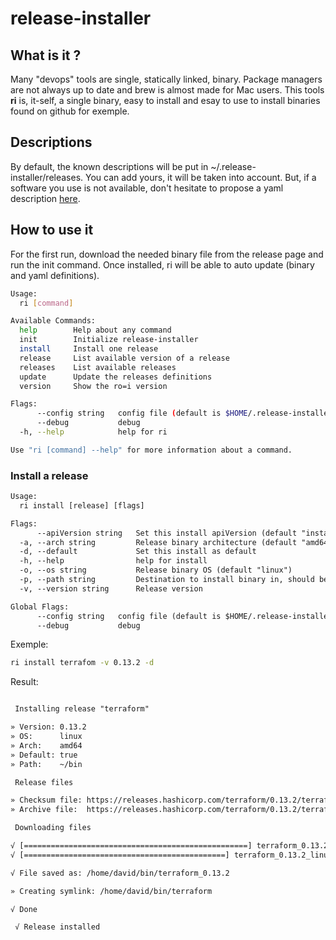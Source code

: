 # release-installer

## What is it ?

Many "devops" tools are single, statically linked, binary. Package managers are not always up to date and brew is almost made for Mac users. This tools **ri** is, it-self, a single binary, easy to install and esay to use to install binaries found on github for exemple.

## Descriptions

By default, the known descriptions will be put in ~/.release-installer/releases. You can add yours, it will be taken into account. But, if a software you use is not available, don't hesitate to propose a yaml description [here](https://github.com/golgoth31/release-installer-definitions).

## How to use it

For the first run, download the needed binary file from the release page and run the init command. Once installed, ri will be able to auto update (binary and yaml definitions).

```bash
Usage:
  ri [command]

Available Commands:
  help        Help about any command
  init        Initialize release-installer
  install     Install one release
  release     List available version of a release
  releases    List available releases
  update      Update the releases definitions
  version     Show the ro=i version

Flags:
      --config string   config file (default is $HOME/.release-installer/release-installer.yaml)
      --debug           debug
  -h, --help            help for ri

Use "ri [command] --help" for more information about a command.
```

### Install a release

```txt
Usage:
  ri install [release] [flags]

Flags:
      --apiVersion string   Set this install apiVersion (default "install/v1")
  -a, --arch string         Release binary architecture (default "amd64")
  -d, --default             Set this install as default
  -h, --help                help for install
  -o, --os string           Release binary OS (default "linux")
  -p, --path string         Destination to install binary in, should be set in your "$PATH" (default "~/bin")
  -v, --version string      Release version

Global Flags:
      --config string   config file (default is $HOME/.release-installer/release-installer.yaml)
      --debug           debug
```

Exemple:

```bash
ri install terrafom -v 0.13.2 -d
```

Result:

```txt

 Installing release "terraform"

» Version: 0.13.2
» OS:      linux
» Arch:    amd64
» Default: true
» Path:    ~/bin

 Release files

» Checksum file: https://releases.hashicorp.com/terraform/0.13.2/terraform_0.13.2_SHA256SUMS
» Archive file:  https://releases.hashicorp.com/terraform/0.13.2/terraform_0.13.2_linux_amd64.zip

 Downloading files

√ [==================================================] terraform_0.13.2_SHA256SUMS (731.43 KB/s)
√ [=============================================] terraform_0.13.2_linux_amd64.zip (543.31 KB/s)

√ File saved as: /home/david/bin/terraform_0.13.2

» Creating symlink: /home/david/bin/terraform

√ Done

 √ Release installed
```
